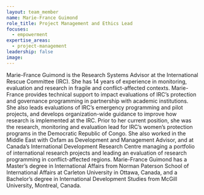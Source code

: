 ```yaml
---
layout: team_member
name: Marie-France Guimond
role_title: Project Management and Ethics Lead
focuses:
  - empowerment
expertise_areas:
  - project-management
leadership: false
image:
---
```


Marie-France Guimond is the Research Systems Advisor at the International Rescue Committee (IRC). She has 14 years of experience in monitoring, evaluation and research in fragile and conflict-affected contexts. Marie-France provides technical support to impact evaluations of IRC’s protection and governance programming in partnership with academic institutions. She also leads evaluations of IRC’s emergency programming and pilot projects, and develops organization-wide guidance to improve how research is implemented at the IRC. Prior to her current position, she was the research, monitoring and evaluation lead for IRC’s women’s protection programs in the Democratic Republic of Congo. She also worked in the Middle East with Oxfam as Development and Management Advisor, and at Canada’s International Development Research Centre managing a portfolio of international research projects and leading an evaluation of research programming in conflict-affected regions. Marie-France Guimond has a Master’s degree in International Affairs from Norman Paterson School of International Affairs at Carleton University in Ottawa, Canada, and a Bachelor’s degree in International Development Studies from McGill University, Montreal, Canada.